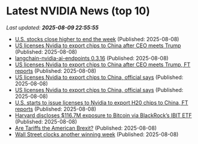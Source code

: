 # Latest NVIDIA News (top 10)
_Last updated: **2025-08-09 22:55:55**_

- [U.S. stocks close higher to end the week](https://www.thestar.com.my/news/world/2025/08/09/us-stocks-close-higher-to-end-the-week) (Published: 2025-08-08)
- [US licenses Nvidia to export chips to China after CEO meets Trump](https://biztoc.com/x/a521a3ba15549f78) (Published: 2025-08-08)
- [langchain-nvidia-ai-endpoints 0.3.16](https://pypi.org/project/langchain-nvidia-ai-endpoints/0.3.16/) (Published: 2025-08-08)
- [US licenses Nvidia to export chips to China after CEO meets Trump, FT reports](https://consent.yahoo.com/v2/collectConsent?sessionId=1_cc-session_01f109c4-0227-4e68-a017-c18528c4f60b) (Published: 2025-08-08)
- [US licenses Nvidia to export chips to China, official says](https://consent.yahoo.com/v2/collectConsent?sessionId=1_cc-session_1d07d56c-dce3-4cd9-8bfd-4979b3eb6d8f) (Published: 2025-08-08)
- [US licenses Nvidia to export chips to China, official says](https://finance.yahoo.com/news/us-licenses-nvidia-export-chips-221538938.html) (Published: 2025-08-08)
- [U.S. starts to issue licenses to Nvidia to export H20 chips to China, FT reports](https://thefly.com/permalinks/entry.php/id4180270/NVDA-US-starts-to-issue-licenses-to-Nvidia-to-export-H-chips-to-China-FT-reports) (Published: 2025-08-08)
- [Harvard discloses $116.7M exposure to Bitcoin via BlackRock’s IBIT ETF](https://cryptoslate.com/harvard-discloses-116-7m-exposure-to-bitcoin-via-blackrocks-ibit-etf/) (Published: 2025-08-08)
- [Are Tariffs the American Brexit?](http://foreignpolicy.com/2025/08/08/trump-united-states-trade-tariff-brexit-britain/) (Published: 2025-08-08)
- [Wall Street clocks another winning week](https://www.pressdemocrat.com/article/news/wall-street/) (Published: 2025-08-08)
